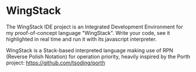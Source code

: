 # WingStack
The WingStack IDE project is an Integrated Development Environment for my proof-of-concept language "WingStack". Write your code, see it highlighted in real time and run it with its javascript interpreter.

WingStack is a Stack-based interpreted language making use of RPN (Reverse Polish Notation) for operation priority, heavily inspired by the Porth project: https://github.com/tsoding/porth